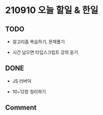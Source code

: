 # 210910 오늘 할일 & 한일

## TODO

- 알고리즘 복습하기, 문제풀기

- 시간 남으면 타입스크립트 강의 듣기

## DONE

- JS 러버덕

- 10~12장 정리하기

## Comment
